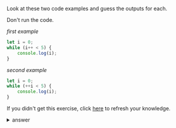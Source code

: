 Look at these two code examples and guess the outputs for each.

Don't run the code.

<em>first example</em>

```js
let i = 0;
while (i++ < 5) {
    console.log(i);
}
```

<em>second example</em>

```js
let i = 0;
while (++i < 5) {
    console.log(i);
}
```

If you didn't get this exercise, click [here](https://github.com/kjs29/Javascript/blob/main/today%20I%20learned/05.24%20labels%2C%20prefix%2Cpostfix.md) to refresh your knowledge.

<details>

  <summary>answer</summary>

first output

```
1
2
3
4
5
```

second output

```
1
2
3
4
```

</details>
